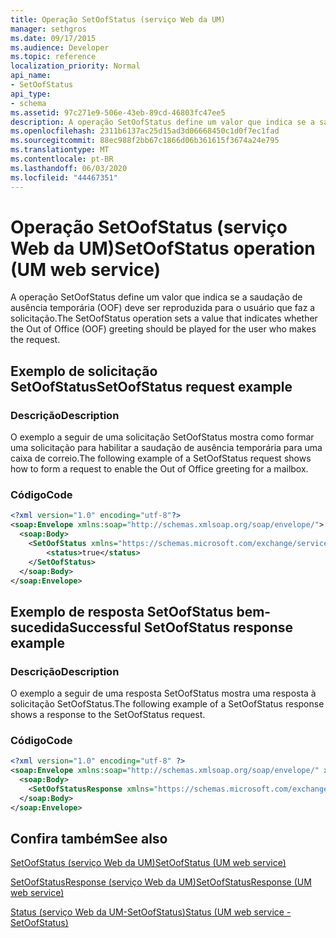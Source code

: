 ```yaml
---
title: Operação SetOofStatus (serviço Web da UM)
manager: sethgros
ms.date: 09/17/2015
ms.audience: Developer
ms.topic: reference
localization_priority: Normal
api_name:
- SetOofStatus
api_type:
- schema
ms.assetid: 97c271e9-506e-43eb-89cd-46803fc47ee5
description: A operação SetOofStatus define um valor que indica se a saudação de ausência temporária (OOF) deve ser reproduzida para o usuário que faz a solicitação.
ms.openlocfilehash: 2311b6137ac25d15ad3d06668450c1d0f7ec1fad
ms.sourcegitcommit: 88ec988f2bb67c1866d06b361615f3674a24e795
ms.translationtype: MT
ms.contentlocale: pt-BR
ms.lasthandoff: 06/03/2020
ms.locfileid: "44467351"
---
```

# <a name="setoofstatus-operation-um-web-service"></a><span data-ttu-id="151d3-103">Operação SetOofStatus (serviço Web da UM)</span><span class="sxs-lookup"><span data-stu-id="151d3-103">SetOofStatus operation (UM web service)</span></span>

<span data-ttu-id="151d3-104">A operação SetOofStatus define um valor que indica se a saudação de ausência temporária (OOF) deve ser reproduzida para o usuário que faz a solicitação.</span><span class="sxs-lookup"><span data-stu-id="151d3-104">The SetOofStatus operation sets a value that indicates whether the Out of Office (OOF) greeting should be played for the user who makes the request.</span></span>
  
## <a name="setoofstatus-request-example"></a><span data-ttu-id="151d3-105">Exemplo de solicitação SetOofStatus</span><span class="sxs-lookup"><span data-stu-id="151d3-105">SetOofStatus request example</span></span>

### <a name="description"></a><span data-ttu-id="151d3-106">Descrição</span><span class="sxs-lookup"><span data-stu-id="151d3-106">Description</span></span>

<span data-ttu-id="151d3-107">O exemplo a seguir de uma solicitação SetOofStatus mostra como formar uma solicitação para habilitar a saudação de ausência temporária para uma caixa de correio.</span><span class="sxs-lookup"><span data-stu-id="151d3-107">The following example of a SetOofStatus request shows how to form a request to enable the Out of Office greeting for a mailbox.</span></span>
  
### <a name="code"></a><span data-ttu-id="151d3-108">Código</span><span class="sxs-lookup"><span data-stu-id="151d3-108">Code</span></span>

```XML
<?xml version="1.0" encoding="utf-8"?>
<soap:Envelope xmlns:soap="http://schemas.xmlsoap.org/soap/envelope/">
  <soap:Body>
    <SetOofStatus xmlns="https://schemas.microsoft.com/exchange/services/2006/messages">
        <status>true</status>
    </SetOofStatus>
  </soap:Body>
</soap:Envelope>
```

## <a name="successful-setoofstatus-response-example"></a><span data-ttu-id="151d3-109">Exemplo de resposta SetOofStatus bem-sucedida</span><span class="sxs-lookup"><span data-stu-id="151d3-109">Successful SetOofStatus response example</span></span>

### <a name="description"></a><span data-ttu-id="151d3-110">Descrição</span><span class="sxs-lookup"><span data-stu-id="151d3-110">Description</span></span>

<span data-ttu-id="151d3-111">O exemplo a seguir de uma resposta SetOofStatus mostra uma resposta à solicitação SetOofStatus.</span><span class="sxs-lookup"><span data-stu-id="151d3-111">The following example of a SetOofStatus response shows a response to the SetOofStatus request.</span></span>
  
### <a name="code"></a><span data-ttu-id="151d3-112">Código</span><span class="sxs-lookup"><span data-stu-id="151d3-112">Code</span></span>

```XML
<?xml version="1.0" encoding="utf-8" ?> 
<soap:Envelope xmlns:soap="http://schemas.xmlsoap.org/soap/envelope/" xmlns:xsi="http://www.w3.org/2001/XMLSchema-instance" xmlns:xsd="http://www.w3.org/2001/XMLSchema">
  <soap:Body>
    <SetOofStatusResponse xmlns="https://schemas.microsoft.com/exchange/services/2006/messages" /> 
  </soap:Body>
</soap:Envelope>
```

## <a name="see-also"></a><span data-ttu-id="151d3-113">Confira também</span><span class="sxs-lookup"><span data-stu-id="151d3-113">See also</span></span>



[<span data-ttu-id="151d3-114">SetOofStatus (serviço Web da UM)</span><span class="sxs-lookup"><span data-stu-id="151d3-114">SetOofStatus (UM web service)</span></span>](setoofstatus-um-web-service.md)
  
[<span data-ttu-id="151d3-115">SetOofStatusResponse (serviço Web da UM)</span><span class="sxs-lookup"><span data-stu-id="151d3-115">SetOofStatusResponse (UM web service)</span></span>](setoofstatusresponse-um-web-service.md)
  
[<span data-ttu-id="151d3-116">Status (serviço Web da UM-SetOofStatus)</span><span class="sxs-lookup"><span data-stu-id="151d3-116">Status (UM web service - SetOofStatus)</span></span>](status-um-web-servicesetoofstatus.md)


